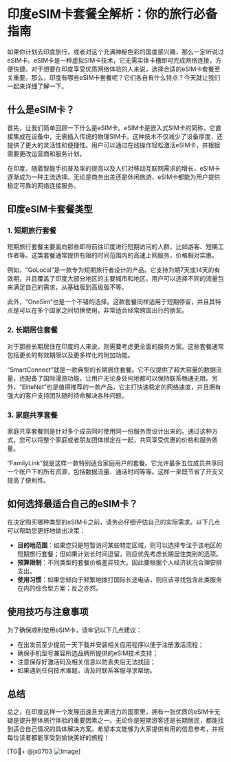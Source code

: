 # 印度eSIM卡套餐全解析：你的旅行必备指南

如果你计划去印度旅行，或者对这个充满神秘色彩的国度感兴趣，那么一定听说过eSIM卡。eSIM卡是一种虚拟SIM卡技术，它无需实体卡槽即可完成网络连接，方便快捷。对于想要在印度享受优质网络体验的人来说，选择合适的eSIM卡套餐至关重要。那么，印度有哪些eSIM卡套餐呢？它们各自有什么特点？今天就让我们一起来详细了解一下。

## 什么是eSIM卡？

首先，让我们简单回顾一下什么是eSIM卡。eSIM卡是嵌入式SIM卡的简称，它直接集成在设备中，无需插入传统的物理SIM卡。这种技术不仅减少了设备厚度，还提供了更大的灵活性和便捷性。用户可以通过在线操作轻松激活eSIM卡，并根据需要更改运营商和服务计划。

在印度，随着智能手机普及率的提高以及人们对移动互联网需求的增长，eSIM卡逐渐成为一种主流选择。无论是商务出差还是休闲旅游，eSIM卡都能为用户提供稳定可靠的网络连接服务。

## 印度eSIM卡套餐类型

### 1. 短期旅行套餐

短期旅行套餐主要面向那些即将前往印度进行短期访问的人群，比如游客、短期工作者等。这类套餐通常提供有限的时间范围内的高速上网服务，价格相对实惠。

例如，“GoLocal”是一款专为短期旅行者设计的产品。它支持为期7天或14天的有效期，并且覆盖了印度大部分地区的主要城市和地区。用户可以选择不同的流量包来满足自己的需求，从基础版到高级版不等。

此外，“OneSim”也是一个不错的选择。这款套餐同样适用于短期停留，并且其特点是可以在多个国家之间切换使用，非常适合经常跨国出行的朋友。

### 2. 长期居住套餐

对于那些长期居住在印度的人来说，则需要考虑更全面的服务方案。这些套餐通常包括更长的有效期限以及更多样化的附加功能。

“SmartConnect”就是一款典型的长期居住套餐。它不仅提供了超大容量的数据流量，还配备了国际漫游功能，让用户无论身处何地都可以保持联系畅通无阻。另外，“EliteNet”也是值得推荐的一款产品，它主打快速稳定的网络速度，并且拥有强大的客户支持团队随时待命解决各种问题。

### 3. 家庭共享套餐

家庭共享套餐则是针对多个成员同时使用同一份服务而设计出来的。通过这种方式，您可以将整个家庭或者朋友团体绑定在一起，共同享受优惠的价格和服务质量。

“FamilyLink”就是这样一款特别适合家庭用户的套餐。它允许最多五位成员共享同一个账户下的所有资源，包括数据流量、通话时间等等。这样一来既节省了开支又提高了便利性。

## 如何选择最适合自己的eSIM卡？

在决定购买哪种类型的eSIM卡之前，请务必仔细评估自己的实际需求。以下几点可以帮助您更好地做出决策：

- **目的地范围**：如果您只是短暂访问某些特定区域，则可以选择专注于该地区的短期旅行套餐；但如果计划长时间逗留，则应优先考虑长期居住类别的选项。
- **预算限制**：不同类型的套餐价格差异较大，因此要根据个人经济状况合理安排支出。
- **使用习惯**：如果您倾向于频繁地拨打国际长途电话，则应该寻找包含此类服务在内的综合型方案；反之亦然。

## 使用技巧与注意事项

为了确保顺利使用eSIM卡，请牢记以下几点建议：

- 在出发前至少提前一天下载并安装相关应用程序以便于注册激活流程；
- 确保手机型号兼容所选品牌所提供的eSIM技术支持；
- 注意保存好激活码及相关信息以防丢失后无法找回；
- 如果遇到任何技术难题，请及时联系客服寻求帮助。

## 总结

总之，在印度这样一个发展迅速且充满活力的国家里，拥有一张优质的eSIM卡无疑是提升整体旅行体验的重要因素之一。无论你是短期游客还是长期居民，都能找到适合自己情况的具体解决方案。希望本文能够为大家提供有用的信息参考，并祝每位读者都能享受到愉快美好的旅程！

[TG💪+ @jx0703 ![Image](https://github.com/user-attachments/assets/dbca1d08-cadb-493c-b0ec-ad6f7a83f270)]